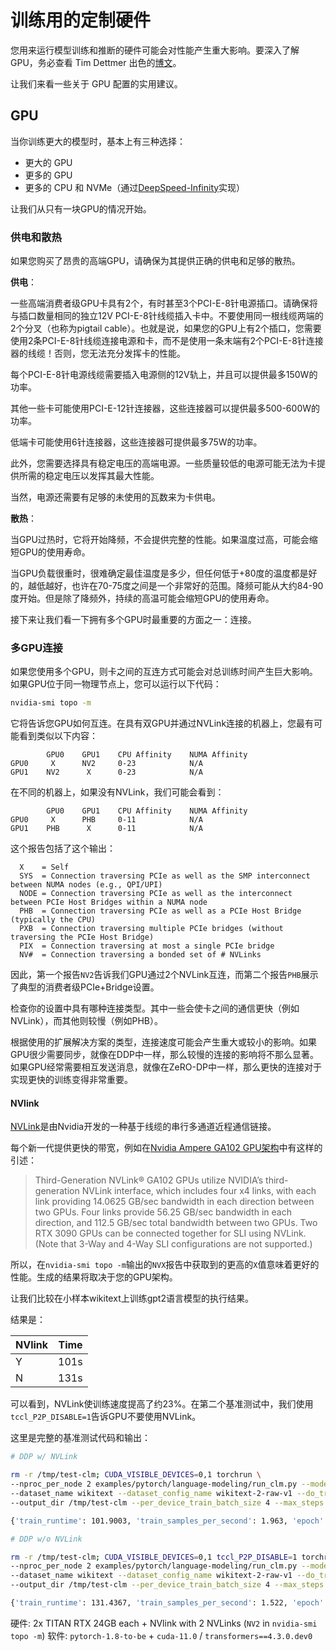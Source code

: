 <!---
Copyright 2022 The HuggingFace Team. All rights reserved.

Licensed under the Apache License, Version 2.0 (the "License");
you may not use this file except in compliance with the License.
You may obtain a copy of the License at

    http://www.apache.org/licenses/LICENSE-2.0

Unless required by applicable law or agreed to in writing, software
distributed under the License is distributed on an "AS IS" BASIS,
WITHOUT WARRANTIES OR CONDITIONS OF ANY KIND, either express or implied.
See the License for the specific language governing permissions and
limitations under the License.

⚠️ Note that this file is in Markdown but contain specific syntax for our doc-builder (similar to MDX) that may not be
rendered properly in your Markdown viewer.

-->


# 训练用的定制硬件

您用来运行模型训练和推断的硬件可能会对性能产生重大影响。要深入了解 GPU，务必查看 Tim Dettmer 出色的[博文](https://timdettmers.com/2020/09/07/which-gpu-for-deep-learning/)。

让我们来看一些关于 GPU 配置的实用建议。

## GPU
当你训练更大的模型时，基本上有三种选择：

- 更大的 GPU
- 更多的 GPU
- 更多的 CPU 和 NVMe（通过[DeepSpeed-Infinity](main_classes/deepspeed#nvme-support)实现）

让我们从只有一块GPU的情况开始。

### 供电和散热

如果您购买了昂贵的高端GPU，请确保为其提供正确的供电和足够的散热。

**供电**：

一些高端消费者级GPU卡具有2个，有时甚至3个PCI-E-8针电源插口。请确保将与插口数量相同的独立12V PCI-E-8针线缆插入卡中。不要使用同一根线缆两端的2个分叉（也称为pigtail cable）。也就是说，如果您的GPU上有2个插口，您需要使用2条PCI-E-8针线缆连接电源和卡，而不是使用一条末端有2个PCI-E-8针连接器的线缆！否则，您无法充分发挥卡的性能。

每个PCI-E-8针电源线缆需要插入电源侧的12V轨上，并且可以提供最多150W的功率。

其他一些卡可能使用PCI-E-12针连接器，这些连接器可以提供最多500-600W的功率。

低端卡可能使用6针连接器，这些连接器可提供最多75W的功率。

此外，您需要选择具有稳定电压的高端电源。一些质量较低的电源可能无法为卡提供所需的稳定电压以发挥其最大性能。

当然，电源还需要有足够的未使用的瓦数来为卡供电。

**散热**：

当GPU过热时，它将开始降频，不会提供完整的性能。如果温度过高，可能会缩短GPU的使用寿命。

当GPU负载很重时，很难确定最佳温度是多少，但任何低于+80度的温度都是好的，越低越好，也许在70-75度之间是一个非常好的范围。降频可能从大约84-90度开始。但是除了降频外，持续的高温可能会缩短GPU的使用寿命。

接下来让我们看一下拥有多个GPU时最重要的方面之一：连接。

### 多GPU连接

如果您使用多个GPU，则卡之间的互连方式可能会对总训练时间产生巨大影响。如果GPU位于同一物理节点上，您可以运行以下代码：

```bash
nvidia-smi topo -m
```

它将告诉您GPU如何互连。在具有双GPU并通过NVLink连接的机器上，您最有可能看到类似以下内容：

```
        GPU0    GPU1    CPU Affinity    NUMA Affinity
GPU0     X      NV2     0-23            N/A
GPU1    NV2      X      0-23            N/A
```

在不同的机器上，如果没有NVLink，我们可能会看到：
```
        GPU0    GPU1    CPU Affinity    NUMA Affinity
GPU0     X      PHB     0-11            N/A
GPU1    PHB      X      0-11            N/A
```

这个报告包括了这个输出：

```
  X    = Self
  SYS  = Connection traversing PCIe as well as the SMP interconnect between NUMA nodes (e.g., QPI/UPI)
  NODE = Connection traversing PCIe as well as the interconnect between PCIe Host Bridges within a NUMA node
  PHB  = Connection traversing PCIe as well as a PCIe Host Bridge (typically the CPU)
  PXB  = Connection traversing multiple PCIe bridges (without traversing the PCIe Host Bridge)
  PIX  = Connection traversing at most a single PCIe bridge
  NV#  = Connection traversing a bonded set of # NVLinks
```

因此，第一个报告`NV2`告诉我们GPU通过2个NVLink互连，而第二个报告`PHB`展示了典型的消费者级PCIe+Bridge设置。

检查你的设置中具有哪种连接类型。其中一些会使卡之间的通信更快（例如NVLink），而其他则较慢（例如PHB）。

根据使用的扩展解决方案的类型，连接速度可能会产生重大或较小的影响。如果GPU很少需要同步，就像在DDP中一样，那么较慢的连接的影响将不那么显著。如果GPU经常需要相互发送消息，就像在ZeRO-DP中一样，那么更快的连接对于实现更快的训练变得非常重要。


#### NVlink

[NVLink](https://en.wikipedia.org/wiki/NVLink)是由Nvidia开发的一种基于线缆的串行多通道近程通信链接。

每个新一代提供更快的带宽，例如在[Nvidia Ampere GA102 GPU架构](https://www.nvidia.com/content/dam/en-zz/Solutions/geforce/ampere/pdf/NVIDIA-ampere-GA102-GPU-Architecture-Whitepaper-V1.pdf)中有这样的引述：

> Third-Generation NVLink®
> GA102 GPUs utilize NVIDIA’s third-generation NVLink interface, which includes four x4 links,
> with each link providing 14.0625 GB/sec bandwidth in each direction between two GPUs. Four
> links provide 56.25 GB/sec bandwidth in each direction, and 112.5 GB/sec total bandwidth
> between two GPUs. Two RTX 3090 GPUs can be connected together for SLI using NVLink.
> (Note that 3-Way and 4-Way SLI configurations are not supported.)

所以，在`nvidia-smi topo -m`输出的`NVX`报告中获取到的更高的`X`值意味着更好的性能。生成的结果将取决于您的GPU架构。

让我们比较在小样本wikitext上训练gpt2语言模型的执行结果。

结果是：


| NVlink | Time |
| -----  | ---: |
| Y      | 101s |
| N      | 131s |


可以看到，NVLink使训练速度提高了约23%。在第二个基准测试中，我们使用`tccl_P2P_DISABLE=1`告诉GPU不要使用NVLink。

这里是完整的基准测试代码和输出：

```bash
# DDP w/ NVLink

rm -r /tmp/test-clm; CUDA_VISIBLE_DEVICES=0,1 torchrun \
--nproc_per_node 2 examples/pytorch/language-modeling/run_clm.py --model_name_or_path openai-community/gpt2 \
--dataset_name wikitext --dataset_config_name wikitext-2-raw-v1 --do_train \
--output_dir /tmp/test-clm --per_device_train_batch_size 4 --max_steps 200

{'train_runtime': 101.9003, 'train_samples_per_second': 1.963, 'epoch': 0.69}

# DDP w/o NVLink

rm -r /tmp/test-clm; CUDA_VISIBLE_DEVICES=0,1 tccl_P2P_DISABLE=1 torchrun \
--nproc_per_node 2 examples/pytorch/language-modeling/run_clm.py --model_name_or_path openai-community/gpt2 \
--dataset_name wikitext --dataset_config_name wikitext-2-raw-v1 --do_train
--output_dir /tmp/test-clm --per_device_train_batch_size 4 --max_steps 200

{'train_runtime': 131.4367, 'train_samples_per_second': 1.522, 'epoch': 0.69}
```

硬件: 2x TITAN RTX 24GB each + NVlink with 2 NVLinks (`NV2` in `nvidia-smi topo -m`)
软件: `pytorch-1.8-to-be` + `cuda-11.0` / `transformers==4.3.0.dev0`
